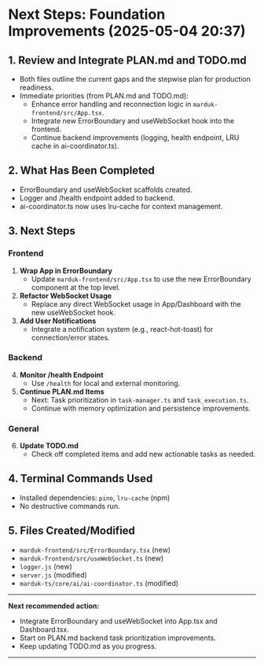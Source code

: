 # Next Steps: Foundation Improvements (2025-05-04 20:37)

## 1. Review and Integrate PLAN.md and TODO.md
- Both files outline the current gaps and the stepwise plan for production readiness.
- Immediate priorities (from PLAN.md and TODO.md):
  - Enhance error handling and reconnection logic in `marduk-frontend/src/App.tsx`.
  - Integrate new ErrorBoundary and useWebSocket hook into the frontend.
  - Continue backend improvements (logging, health endpoint, LRU cache in ai-coordinator.ts).

## 2. What Has Been Completed
- ErrorBoundary and useWebSocket scaffolds created.
- Logger and /health endpoint added to backend.
- ai-coordinator.ts now uses lru-cache for context management.

## 3. Next Steps
### Frontend
1. **Wrap App in ErrorBoundary**
   - Update `marduk-frontend/src/App.tsx` to use the new ErrorBoundary component at the top level.
2. **Refactor WebSocket Usage**
   - Replace any direct WebSocket usage in App/Dashboard with the new useWebSocket hook.
3. **Add User Notifications**
   - Integrate a notification system (e.g., react-hot-toast) for connection/error states.

### Backend
4. **Monitor /health Endpoint**
   - Use `/health` for local and external monitoring.
5. **Continue PLAN.md Items**
   - Next: Task prioritization in `task-manager.ts` and `task_execution.ts`.
   - Continue with memory optimization and persistence improvements.

### General
6. **Update TODO.md**
   - Check off completed items and add new actionable tasks as needed.

## 4. Terminal Commands Used
- Installed dependencies: `pino`, `lru-cache` (npm)
- No destructive commands run.

## 5. Files Created/Modified
- `marduk-frontend/src/ErrorBoundary.tsx` (new)
- `marduk-frontend/src/useWebSocket.ts` (new)
- `logger.js` (new)
- `server.js` (modified)
- `marduk-ts/core/ai/ai-coordinator.ts` (modified)

---

**Next recommended action:**
- Integrate ErrorBoundary and useWebSocket into App.tsx and Dashboard.tsx.
- Start on PLAN.md backend task prioritization improvements.
- Keep updating TODO.md as you progress.

---
